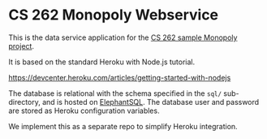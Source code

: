 # CS 262 Monopoly Webservice

This is the data service application for the [CS 262 sample Monopoly project](https://github.com/calvin-cs262-organization/monopoly-project).

It is based on the standard Heroku with Node.js tutorial.

<https://devcenter.heroku.com/articles/getting-started-with-nodejs>  

The database is relational with the schema specified in the `sql/` sub-directory,
 and is hosted on [ElephantSQL](https://www.elephantsql.com/). The database user
and password are stored as Heroku configuration variables.

We implement this as a separate repo to simplify Heroku integration.
